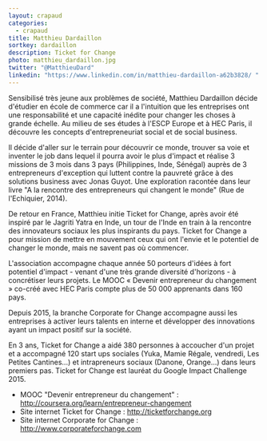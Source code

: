 ```yaml
---
layout: crapaud
categories:
  - crapaud
title: Matthieu Dardaillon
sortkey: dardaillon
description: Ticket for Change
photo: matthieu_dardaillon.jpg
twitter: "@MatthieuDard"
linkedin: "https://www.linkedin.com/in/matthieu-dardaillon-a62b3828/ "
---
```


Sensibilisé très jeune aux problèmes de société, Matthieu Dardaillon décide d'étudier en école de commerce car il a l'intuition que les entreprises ont une responsabilité et une capacité inédite pour changer les choses à grande échelle. Au milieu de ses études à l'ESCP Europe et à HEC Paris, il découvre les concepts d'entrepreneuriat social et de social business. 

Il décide d'aller sur le terrain pour découvrir ce monde, trouver sa voie et inventer le job dans lequel il pourra avoir le plus d'impact et réalise 3 missions de 3 mois dans 3 pays (Philippines, Inde, Sénégal) auprès de 3 entrepreneurs d'exception qui luttent contre la pauvreté grâce à des solutions business avec Jonas Guyot. Une exploration racontée dans leur livre "A la rencontre des entrepreneurs qui changent le monde" (Rue de l'Echiquier, 2014). 

De retour en France, Matthieu initie Ticket for Change, après avoir été inspiré par le Jagriti Yatra en Inde, un tour de l'Inde en train à la rencontre des innovateurs sociaux les plus inspirants du pays. Ticket for Change a pour mission de mettre en mouvement ceux qui ont l'envie et le potentiel de changer le monde, mais ne savent pas où commencer. 

L'association accompagne chaque année 50 porteurs d'idées à fort potentiel d'impact - venant d'une très grande diversité d'horizons - à concrétiser leurs projets. Le MOOC « Devenir entrepreneur du changement » co-créé avec HEC Paris compte plus de 50 000 apprenants dans 160 pays. 

Depuis 2015, la branche Corporate for Change accompagne aussi les entreprises à activer leurs talents en interne et développer des innovations ayant un impact positif sur la société. 

En 3 ans, Ticket for Change a aidé 380 personnes à accoucher d'un projet et a accompagné 120 start ups sociales (Yuka, Mamie Régale, vendredi, Les Petites Cantines...) et intrapreneurs sociaux (Danone, Orange...) dans leurs premiers pas. Ticket for Change est lauréat du Google Impact Challenge 2015.

- MOOC "Devenir entrepreneur du changement" : <http://coursera.org/learn/entrepreneur-changement>
- Site internet Ticket for Change : <http://ticketforchange.org>
- Site internet Corporate for Change : <http://www.corporateforchange.com>
